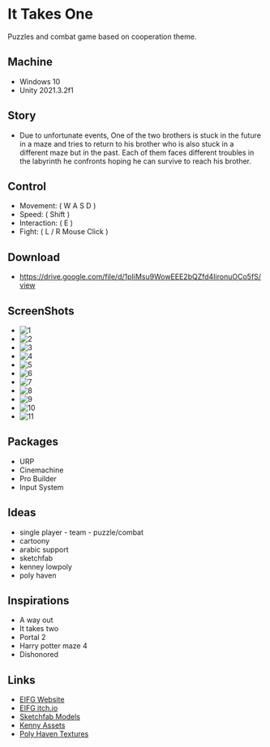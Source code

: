 # It Takes One

Puzzles and combat game based on cooperation theme.

## Machine

- Windows 10
- Unity 2021.3.2f1

## Story

 -  Due to unfortunate events,  One of the two brothers is stuck in the future in a maze and tries to return to his brother who is also stuck in a different maze but in the past. Each of them faces different troubles in the labyrinth he confronts hoping he can survive to reach his brother.
 
## Control

 - Movement:  ( W A S D )                                   
 - Speed: ( Shift )                                       
 - Interaction: ( E )                                       
 - Fight: ( L / R Mouse Click )
 
## Download 

 - https://drive.google.com/file/d/1pIiMsu9WowEEE2bQZfd4IironuOCo5fS/view

## ScreenShots

 - ![1](https://user-images.githubusercontent.com/68661639/178130039-43f1d444-0fb2-4ecd-a3e0-64fe0dfca7aa.JPG)
 - ![2](https://user-images.githubusercontent.com/68661639/178130043-f2ebc121-b565-402f-8367-8d013250de8f.JPG)
 - ![3](https://user-images.githubusercontent.com/68661639/178130056-53e00b69-d10d-4826-81b3-4583fb61426c.JPG)
 - ![4](https://user-images.githubusercontent.com/68661639/178130060-98d8d124-d342-4bd0-8a79-8b5c66c83f61.JPG)
 - ![5](https://user-images.githubusercontent.com/68661639/178130061-ea0159f7-2658-44cb-b962-f1a9d2efa0a7.JPG)
 - ![6](https://user-images.githubusercontent.com/68661639/178130062-e394023a-a0e7-490f-9a73-52812a2f9907.JPG)
 - ![7](https://user-images.githubusercontent.com/68661639/178130064-d1401db8-37c1-41b1-80f2-46388037541f.jpg)
 - ![8](https://user-images.githubusercontent.com/68661639/178130066-09f0a196-07f7-4eb9-b66a-c967cd0013ba.jpg)
 - ![9](https://user-images.githubusercontent.com/68661639/178130068-8e590854-21cf-4c1a-8fc2-a8f4ccd9ec24.jpg)
 - ![10](https://user-images.githubusercontent.com/68661639/178130070-45926784-aedd-4865-885d-a4c07540ea99.jpg)
 - ![11](https://user-images.githubusercontent.com/68661639/178130071-4ce05ec6-b4d5-4026-a924-4aa43d4359a7.jpg)






## Packages

- URP
- Cinemachine
- Pro Builder
- Input System

## Ideas

- single player - team - puzzle/combat
- cartoony
- arabic support
- sketchfab
- kenney lowpoly
- poly haven


## Inspirations

- A way out
- It takes two
- Portal 2
- Harry potter maze 4
- Dishonored

## Links

- [EIFG Website](https://www.eigf.net/ar/gamejam)
- [EIFG itch.io](https://itch.io/jam/eigf-gamejam)
- [Sketchfab Models](https://sketchfab.com/)
- [Kenny Assets](https://kenney.nl/)
- [Poly Haven Textures](https://polyhaven.com/)
